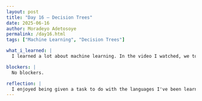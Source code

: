 ```yaml
---
layout: post
title: "Day 16 – Decision Trees"
date: 2025-06-16
author: Moradeyo Adetosoye
permalink: /day16.html
tags: ["Machine Learning", "Decision Trees"]

what_i_learned: |
  I learned a lot about machine learning. In the video I watched, we took a break from the coding aspect to learn more about what machine learning itself is. I learned about the different types (supervised, unsupervised, semi-supervised, and reinforcement learning), and the subsets of some of the types, such as classification and regression. I also learned about decision trees, the different parts that make up a tree (root, nodes, leaf), and how the computer calculates what label to use as the node using the lowest gini impurity.

blockers: |
  No blockers.

reflection: |
  I enjoyed being given a task to do with the languages I've been learning. It was a nice change of pace from just learning to applying. So far R hasn't been so difficult, so it hasn't been so bad either. We'll be starting to work with more data sets next week so that's also a bit exciting.
---
```

